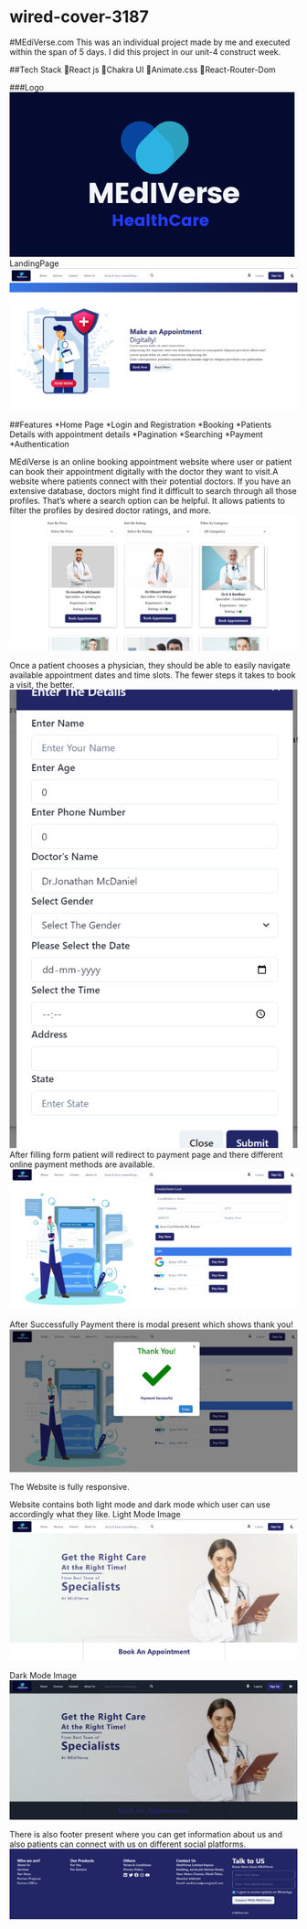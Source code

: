 # wired-cover-3187

#MEdiVerse.com
This was an individual project made by me and executed within the span of 5 days. I did this project in our unit-4 construct week.

##Tech Stack 
📍React js
📍Chakra UI
📍Animate.css
📍React-Router-Dom

###Logo 
![Alt text](mediverse/src/Assets/Mediverse%20(12).png)
LandingPage
![Alt text](mediverse/src/Assets/bookDigitally.png)

##Features
*Home Page
*Login and Registration
*Booking
*Patients Details with appointment details
*Pagination
*Searching
*Payment
*Authentication


MEdiVerse  is an online booking appointment website where user or patient can book their appointment digitally with the doctor they want to visit.A website where patients connect with their potential doctors.
If you have an extensive database, doctors might find it difficult to search through all those profiles.
That’s where a search option can be helpful. It allows patients to filter the profiles by desired doctor ratings, and more.
![Alt text](mediverse/src/Assets/doctorsPage.png)

Once a patient chooses a physician, they should be able to easily navigate available appointment dates and time slots. The fewer steps it takes to book a visit, the better.
![Alt text](mediverse/src/Assets/Bookingdetails.png)
After filling form patient will redirect to payment page and there different online payment methods are available.
![Alt text](mediverse/src/Assets/Payment.png)

After Successfully Payment there is modal present which shows thank you!
![Alt text](mediverse/src/Assets/PaymentSuccess.png)

The Website is fully responsive.


Website contains both light mode and dark mode which user can use accordingly what they like.
Light Mode Image
![Alt text](mediverse/src/Assets/LandingUpperPartLightTheme.png)

Dark Mode Image
![Alt text](mediverse/src/Assets/LandingUpperPartDarkTheme.png)

There is also footer present where you can get information about us and also patients can connect with us on different social platforms.
![Alt text](mediverse/src/Assets/Footer.png)




